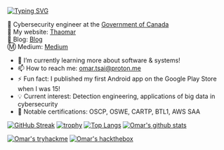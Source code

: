 [![Typing SVG](https://readme-typing-svg.herokuapp.com?color=1145F7&center=true&vCenter=true&lines=Hi+there%2C+I'm+Omar!+%F0%9F%91%8B)](https://git.io/typing-svg)

🍁 Cybersecurity engineer at the [Government of Canada](https://www.cyber.gc.ca/en)\
🦁 My website: [Thaomar](https://thaomar.com/)\
📝 Blog: [Blog](https://thaomar.blogspot.com/)\
Ⓜ️ Medium: [Medium](https://medium.com/@omar2535)

- 🔭 I’m currently learning more about software & systems!
- 📫 How to reach me: <a href="mailto:omar.tsai@proton.me">omar.tsai@proton.me</a>
- ⚡ Fun fact: I published my first Android app on the Google Play Store when I was 15!
- 💡 Current interest: Detection engineering, applications of big data in cybersecurity
- 🧾 Notable certifications: OSCP, OSWE, CARTP, BTL1, AWS SAA

[![GitHub Streak](http://github-readme-streak-stats.herokuapp.com?user=omar2535&fire=00C2DD&dates=95DD49&sideNums=DD2727)](https://git.io/streak-stats)
[![trophy](https://github-profile-trophy.vercel.app/?username=omar2535&row=1)](https://github-profile-trophy.vercel.app/?username=omar2535&row=1)
[![Top Langs](https://github-readme-stats.vercel.app/api/top-langs/?username=omar2535)](https://github.com/anuraghazra/github-readme-stats)
[![Omar's github stats](https://github-readme-stats.vercel.app/api?username=omar2535&count_private=true)](https://github.com/anuraghazra/github-readme-stats)

[![Omar's tryhackme](https://tryhackme-badges.s3.amazonaws.com/omar2535.png)](https://tryhackme.com/p/omar2535)
[![Omar's hackthebox](http://www.hackthebox.eu/badge/image/31559)](https://www.hackthebox.com/home/users/profile/31559)
